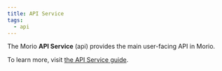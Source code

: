 ```yaml
---
title: API Service
tags:
  - api
---
```


The Morio **API Service** (api) provides the main user-facing API in Morio.

To learn more, visit [the API Service guide](/docs/guides/services/api).
